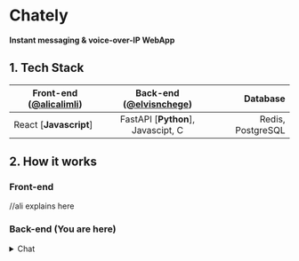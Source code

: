 # Chately
**Instant messaging & voice-over-IP WebApp**

## 1. Tech Stack
| Front-end ([@alicalimli](https://github.com/alicalimli)) | Back-end ([@elvisnchege](https://github.com/elvisnchege))              | Database          |
| ------------------------ |:-----------------------------------:| -----------------:|
| React [**Javascript**]   | FastAPI [**Python**], Javascipt, C  | Redis, PostgreSQL |

## 2. How it works
### Front-end
//ali explains here


### Back-end (You are here)

<details>
<summary>Chat</summary>
Messages are transfered in realtime using **WebSockets**. <br><br>

![](https://pbs.twimg.com/media/FVGkQfOWUAA0zpE?format=png&name=large)
![WebSockets](https://upload.wikimedia.org/wikipedia/commons/1/10/Websocket_connection.png)
</details>
